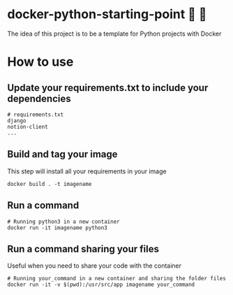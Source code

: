 # docker-python-starting-point 🐳 🐍

The idea of this project is to be a template for Python projects with Docker

# How to use

## Update your requirements.txt to include your dependencies

```
# requirements.txt
django
notion-client
...
```

## Build and tag your image

This step will install all your requirements in your image

```
docker build . -t imagename 
```

## Run a command 

```
# Running python3 in a new container
docker run -it imagename python3 
```

## Run a command sharing your files

Useful when you need to share your code with the container

```
# Running your_command in a new container and sharing the folder files
docker run -it -v $(pwd):/usr/src/app imagename your_command 
```
